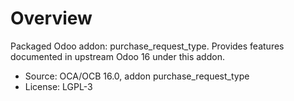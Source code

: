 # Overview

Packaged Odoo addon: purchase_request_type. Provides features documented in upstream Odoo 16 under this addon.

- Source: OCA/OCB 16.0, addon purchase_request_type
- License: LGPL-3
